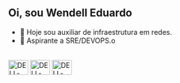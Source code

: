 ## Oi, sou Wendell Eduardo

- 🔭 Hoje sou auxiliar de infraestrutura em redes.
- 🌱 Aspirante a SRE/DEVOPS.o

<div style="display: inline_block"><br>
  <img align="center" alt="DELL-Ansible" height="30" width="40" img src="https://cdn.jsdelivr.net/gh/devicons/devicon@latest/icons/ansible/ansible-original-wordmark.svg" />
  <img align="center" alt="DELL-Ansible" height="30" width="40" img src="https://cdn.jsdelivr.net/gh/devicons/devicon@latest/icons/amazonwebservices/amazonwebservices-plain-wordmark.svg"/>
  <img align="center" alt="DELL-Ansible" height="30" width="40" img src="https://cdn.jsdelivr.net/gh/devicons/devicon@latest/icons/docker/docker-original-wordmark.svg"/>                
</div>
